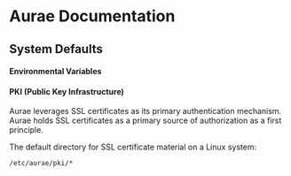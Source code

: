 # Aurae Documentation 



## System Defaults 

#### Environmental Variables



#### PKI (Public Key Infrastructure)

Aurae leverages SSL certificates as its primary authentication mechanism. Aurae holds SSL certificates as a primary source of authorization as a first principle.

The default directory for SSL certificate material on a Linux system:

```bash 
/etc/aurae/pki/*
```

